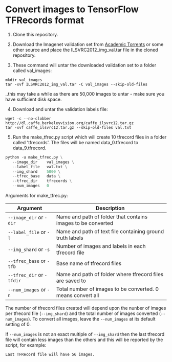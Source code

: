 # Convert images to TensorFlow TFRecords format


1. Clone this repository.

2. Download the Imagenet validation set from [Academic Torrents](https://academictorrents.com/details/5d6d0df7ed81efd49ca99ea4737e0ae5e3a5f2e5) or some other source and place the ILSVRC2012_img_val.tar file in the cloned repository.

3. These command will untar the downloaded validation set to a folder called val_images:

```shell
mkdir val_images
tar -xvf ILSVRC2012_img_val.tar -C val_images --skip-old-files
```

..this may take a while as there are 50,000 images to untar - make sure you have sufficient disk space.


4. Download and untar the validation labels file:

```shell
wget -c --no-clobber http://dl.caffe.berkeleyvision.org/caffe_ilsvrc12.tar.gz
tar -xvf caffe_ilsvrc12.tar.gz --skip-old-files val.txt
```

5. Run the make_tfrec.py script which will create 10 tfrecord files in a folder called 'tfrecords'. The files will be named data_0.tfrecord to data_9.tfrecord.

```python
python -u make_tfrec.py \
   --image_dir    val_images \
   --label_file   val.txt \
   --img_shard    5000 \
   --tfrec_base   data \
   --tfrec_dir    tfrecords \
   --num_images   0
```

Arguments for make_tfrec.py:

| Argument                | Description                                                    |
|-------------------------| -------------------------------------------------------------- |
|`--image_dir` or `-dir`  | Name and path of folder that contains images to be converted   |
|`--label_file` or `-l`   | Name and path of text file containing ground truth labels      |
|`--img_shard` or `-s`    | Number of images and labels in each tfrecord file              |
|`--tfrec_base` or `-tfb` | Base name of tfrecord files                                    |
|`--tfrec_dir` or `-tfdir`| Name and path of folder where tfrecord files are saved to      |
|`--num_images` or `-n`   | Total number of images to be converted. 0 means convert all    |


The number of tfrecord files created will depend upon the nunber of images per tfrecord file (`--img_shard`) and the total number of images converted (`--num_images`). To convert all images, leave the `--num_images` at its default setting of 0.

If `--num_images` is not an exact multiple of `--img_shard` then the last tfrecord file will contain less images than the others and this will be reported by the script, for example:

```shell
Last TFRecord file will have 56 images.
```
